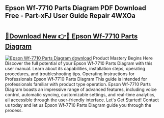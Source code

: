 ## Epson Wf-7710 Parts Diagram PDF Download Free - Part-xFJ User Guide Repair 4WXOa

# <h2><a href="http://dfmzkv.blite.top/?on=Epson+Wf-7710+Parts+Diagram">🔗Download New 👉🔴 Epson Wf-7710 Parts Diagram</a></h2>

[![Epson Wf-7710 Parts Diagram download](https://i.imgur.com/lujVjoI.png)](http://dfmzkv.blite.top/?on=Epson+Wf-7710+Parts+Diagram)
Product Mastery Begins Here Discover the full potential of your Epson Wf-7710 Parts Diagram with this user manual. Learn about its capabilities, installation steps, operating procedures, and troubleshooting tips. Operating Instructions for Professionals Epson Wf-7710 Parts Diagram This guide is intended for professionals familiar with product type operation. Epson Wf-7710 Parts Diagram boasts an impressive range of advanced features, including voice control, automatic syncing, customizable settings, and real-time analytics, all accessible through the user-friendly interface. Let's Get Started! Contact us today and let us Epson Wf-7710 Parts Diagram guide you through the process.
